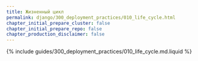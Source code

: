 ```yaml
---
title: Жизненный цикл
permalink: django/300_deployment_practices/010_life_cycle.html
chapter_initial_prepare_cluster: false
chapter_initial_prepare_repo: false
chapter_production_disclaimer: false
---
```


{% include guides/300_deployment_practices/010_life_cycle.md.liquid %}
